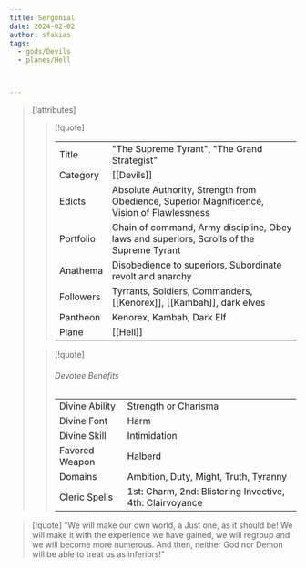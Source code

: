 ```yaml
---
title: Sergonial
date: 2024-02-02
author: sfakias
tags:
  - gods/Devils
  - planes/Hell



---
```

> [!attributes]
> 
> > [!quote]
> >
> > | | |
> > | --- | --- |
> > | Title | "The Supreme Tyrant", "The Grand Strategist" |
> > | Category | [[Devils]] |
> > | Edicts | Absolute Authority, Strength from Obedience, Superior Magnificence, Vision of Flawlessness |
> > | Portfolio | Chain of command, Army discipline, Obey laws and superiors, Scrolls of the Supreme Tyrant |
> > | Anathema | Disobedience to superiors, Subordinate revolt and anarchy |
> > | Followers | Tyrrants, Soldiers, Commanders, [[Kenorex]], [[Kambah]], dark elves |
> > | Pantheon | Kenorex, Kambah, Dark Elf |
> > | Plane | [[Hell]] |
>
> > [!quote]
> > 
> > ###### Devotee Benefits
> > | | |
> > | --- | --- |
> > | Divine Ability | Strength or Charisma |
> > | Divine Font | Harm |
> > | Divine Skill | Intimidation |
> > | Favored Weapon | Halberd |
> > | Domains | Ambition, Duty, Might, Truth, Tyranny |
> > | Cleric Spells | 1st: Charm, 2nd: Blistering Invective, 4th: Clairvoyance |

> [!quote] 
>"We will make our own world, a Just one, as it should be! We will make it with the experience we have gained, we will regroup and we will become more numerous. And then, neither God nor Demon will be able to treat us as inferiors!"